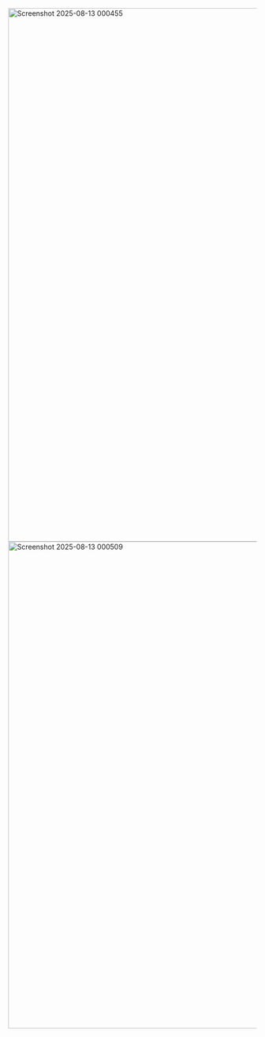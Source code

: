 <img width="1919" height="1079" alt="Screenshot 2025-08-13 000455" src="https://github.com/user-attachments/assets/bdad83ce-ef49-4e3f-9f69-b96f391072a4" />
<img width="1918" height="985" alt="Screenshot 2025-08-13 000509" src="https://github.com/user-attachments/assets/40f694d8-40ab-40dc-8914-64bc8a62b440" />
